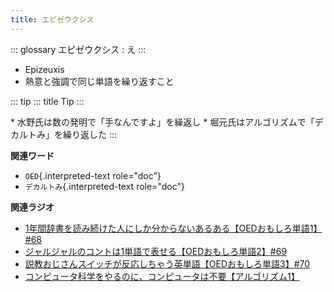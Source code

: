 ```yaml
---
title: エピゼウクシス
---
```


::: glossary
エピゼウクシス : え
:::

-   Epizeuxis
-   熱意と強調で同じ単語を繰り返すこと

::: tip
::: title
Tip
:::

\* 水野氏は数の発明で「手なんですよ」を繰返し \*
堀元氏はアルゴリズムで「デカルトみ」を繰り返した
:::

**関連ワード**

-   `OED`{.interpreted-text role="doc"}
-   `デカルトみ`{.interpreted-text role="doc"}

**関連ラジオ**

-   [1年間辞書を読み続けた人にしか分からないあるある【OEDおもしろ単語1】#68](https://www.youtube.com/watch?v=b5-G9dzdLzI)
-   [ジャルジャルのコントは1単語で表せる【OEDおもしろ単語2】#69]()
-   [説教おじさんスイッチが反応しちゃう英単語【OEDおもしろ単語3】#70](https://www.youtube.com/watch?v=-d742iuB7L0)
-   [コンピュータ科学をやるのに、コンピュータは不要【アルゴリズム1】](https://www.youtube.com/watch?v=UZ2P2dDqZmY)
